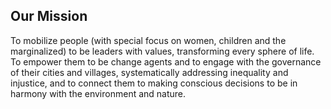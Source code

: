 <h2 class="in-page">Our Mission</h2>

To mobilize people (with special focus on women, children and the marginalized) to be leaders with values, transforming every sphere of life. To empower them to be change agents and to engage with the governance of their cities and villages, systematically addressing inequality and injustice, and to connect them to making conscious decisions to be in harmony with the environment and nature.
